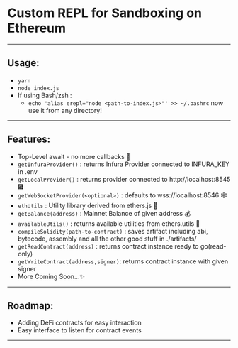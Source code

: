 # Custom REPL for Sandboxing on Ethereum
---
## Usage:
- `yarn`
- `node index.js`
- If using Bash/zsh :
  - `echo 'alias erepl="node <path-to-index.js>"' >> ~/.bashrc` now use it from any directory!
---
## Features:
- Top-Level await - no more callbacks 🎊
- `getInfuraProvider()` : returns Infura Provider connected to INFURA_KEY in .env
- `getLocalProvider()` : returns provider connected to http://localhost:8545 🎆
- `getWebSocketProvider(<optional>)` : defaults to wss://localhost:8546 🕸
- `ethUtils` : Utility library derived from ethers.js 👷
- `getBalance(address)` : Mainnet Balance of given address 💰
- `availableUtils()` : returns available utilities from ethers.utils 🎡
- `compileSolidity(path-to-contract)` : saves artifact including abi, bytecode, assembly and all the other good stuff in ./artifacts/
- `getReadContract(address)` : returns contract instance ready to go(read-only)
- `getWriteContract(address,signer)`: returns contract instance with given signer
- More Coming Soon...✨
---
## Roadmap:
- Adding DeFi contracts for easy interaction
- Easy interface to listen for contract events
---
